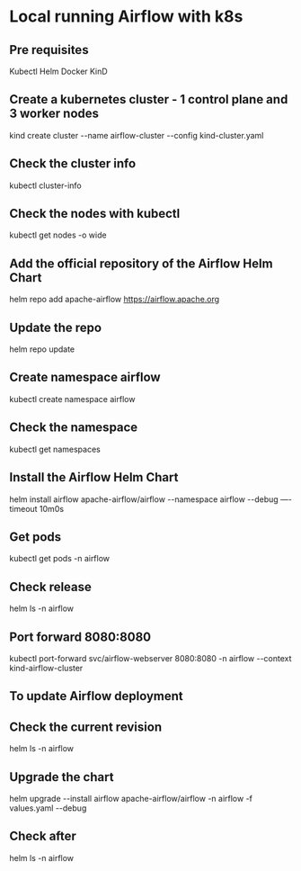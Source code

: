 # Local running Airflow with k8s

## Pre requisites
Kubectl
Helm
Docker
KinD

## Create a kubernetes cluster - 1 control plane and 3 worker nodes
kind create cluster --name airflow-cluster --config kind-cluster.yaml

## Check the cluster info
kubectl cluster-info

## Check the nodes with kubectl
kubectl get nodes -o wide

## Add the official repository of the Airflow Helm Chart
helm repo add apache-airflow <https://airflow.apache.org>

## Update the repo
helm repo update

## Create namespace airflow
kubectl create namespace airflow

## Check the namespace
kubectl get namespaces

## Install the Airflow Helm Chart
helm install airflow apache-airflow/airflow --namespace airflow --debug —-timeout 10m0s

## Get pods
kubectl get pods -n airflow

## Check release
helm ls -n airflow

## Port forward 8080:8080
kubectl port-forward svc/airflow-webserver 8080:8080 -n airflow --context kind-airflow-cluster

## To update Airflow deployment
## Check the current revision
helm ls -n airflow

## Upgrade the chart
helm upgrade --install airflow apache-airflow/airflow -n airflow -f values.yaml --debug

## Check after
helm ls -n airflow
